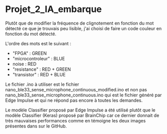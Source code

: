 # Projet_2_IA_embarque

Plutôt que de modifier la fréquence de clignotement en fonction du mot détecté ce que je trouvais peu lisible, j'ai choisi de faire un code couleur en fonction du mot détecté.

L'ordre des mots est le suivant :

- "FPGA" : GREEN
- "microcontroleur" : BLUE
- noise : RED
- "resistance" : RED + GREEN
- "transistor" : RED + BLUE


Le fichier .ino à utiliser est le fichier nano_ble33_sense_microphone_continuous_modified.ino
et non pas nano_ble33_sense_microphone_continuous.ino qui est le fichier généré par Edge Impulse et qui ne répond pas encore à toutes les demandes.


Le modèle Classifier proposé par Edge Impulse a été utilisé plutôt que le modèle Classifier (Keras) proposé par BrainChip car ce dernier donnait de très mauvaises performances comme en témoigne les deux images présentes dans sur le GitHub.
